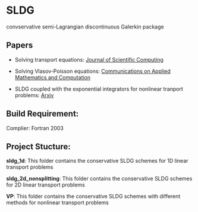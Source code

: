 # SLDG
convservative semi-Lagrangian discontinuous Galerkin package

## Papers

- Solving transport equations: [Journal of Scientific Computing](https://link.springer.com/article/10.1007/s10915-017-0554-0)

- Solving Vlasov-Poisson equations: [Communications on Applied Mathematics and Computation](https://doi.org/10.1007/s42967-020-00088-0)

- SLDG coupled with the exponential integrators for nonlinear tranport problems: [Arxiv](https://arxiv.org/abs/1911.12229)


## Build Requirement:
Complier: Fortran 2003



## Project Stucture:

**sldg_1d**: This folder contains the conservative SLDG schemes for 1D linear transport problems

**sldg_2d_nonsplitting**: This folder contains the conservative SLDG schemes for 2D linear transport problems

**VP**: This folder contains the conservative SLDG schemes with different methods for nonlinear transport problems
